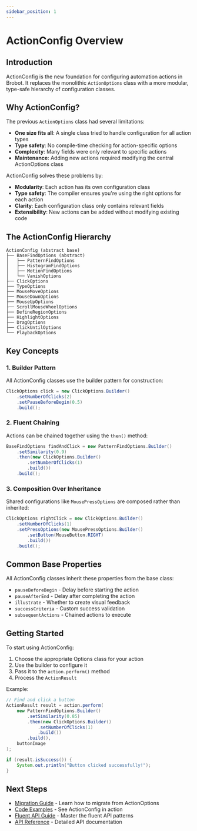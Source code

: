```yaml
---
sidebar_position: 1
---
```


# ActionConfig Overview

## Introduction

ActionConfig is the new foundation for configuring automation actions in Brobot. It replaces the monolithic `ActionOptions` class with a more modular, type-safe hierarchy of configuration classes.

## Why ActionConfig?

The previous `ActionOptions` class had several limitations:

- **One size fits all**: A single class tried to handle configuration for all action types
- **Type safety**: No compile-time checking for action-specific options
- **Complexity**: Many fields were only relevant to specific actions
- **Maintenance**: Adding new actions required modifying the central ActionOptions class

ActionConfig solves these problems by:

- **Modularity**: Each action has its own configuration class
- **Type safety**: The compiler ensures you're using the right options for each action
- **Clarity**: Each configuration class only contains relevant fields
- **Extensibility**: New actions can be added without modifying existing code

## The ActionConfig Hierarchy

```
ActionConfig (abstract base)
├── BaseFindOptions (abstract)
│   ├── PatternFindOptions
│   ├── HistogramFindOptions
│   ├── MotionFindOptions
│   └── VanishOptions
├── ClickOptions
├── TypeOptions
├── MouseMoveOptions
├── MouseDownOptions
├── MouseUpOptions
├── ScrollMouseWheelOptions
├── DefineRegionOptions
├── HighlightOptions
├── DragOptions
├── ClickUntilOptions
└── PlaybackOptions
```

## Key Concepts

### 1. Builder Pattern

All ActionConfig classes use the builder pattern for construction:

```java
ClickOptions click = new ClickOptions.Builder()
    .setNumberOfClicks(2)
    .setPauseBeforeBegin(0.5)
    .build();
```

### 2. Fluent Chaining

Actions can be chained together using the `then()` method:

```java
BaseFindOptions findAndClick = new PatternFindOptions.Builder()
    .setSimilarity(0.9)
    .then(new ClickOptions.Builder()
        .setNumberOfClicks(1)
        .build())
    .build();
```

### 3. Composition Over Inheritance

Shared configurations like `MousePressOptions` are composed rather than inherited:

```java
ClickOptions rightClick = new ClickOptions.Builder()
    .setNumberOfClicks(1)
    .setPressOptions(new MousePressOptions.Builder()
        .setButton(MouseButton.RIGHT)
        .build())
    .build();
```

## Common Base Properties

All ActionConfig classes inherit these properties from the base class:

- `pauseBeforeBegin` - Delay before starting the action
- `pauseAfterEnd` - Delay after completing the action
- `illustrate` - Whether to create visual feedback
- `successCriteria` - Custom success validation
- `subsequentActions` - Chained actions to execute

## Getting Started

To start using ActionConfig:

1. Choose the appropriate Options class for your action
2. Use the builder to configure it
3. Pass it to the `action.perform()` method
4. Process the `ActionResult`

Example:

```java
// Find and click a button
ActionResult result = action.perform(
    new PatternFindOptions.Builder()
        .setSimilarity(0.85)
        .then(new ClickOptions.Builder()
            .setNumberOfClicks(1)
            .build())
        .build(),
    buttonImage
);

if (result.isSuccess()) {
    System.out.println("Button clicked successfully!");
}
```

## Next Steps

- [Migration Guide](./migration-guide) - Learn how to migrate from ActionOptions
- [Code Examples](./examples) - See ActionConfig in action
- [Fluent API Guide](./fluent-api) - Master the fluent API patterns
- [API Reference](./reference) - Detailed API documentation